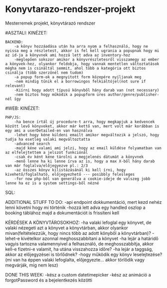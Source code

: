 # Konyvtarazo-rendszer-projekt
Mesterremek projekt, könyvtárazó rendszer


#ASZTALI:
    KINÉZET:

    BACKEND:
        -a könyv hozzáadása után ha arra nyom a felhasználó, hogy ne nyissa meg a részletest, akkor is fel kell ugrania a popupnak hogy mi az id-ja a könyvnek ami hozzá lett adva az inventory-hoz
        -meglepően sokszor amikor a könyvrészletesről visszamegy az ember a könyvek-hez, olyankor feldobja, hogy vannak mentetlen változtatások mégha nem is csináltál semmit, ahol több a kategória ott biztos csinálja (több szerzőnél nem tudom)
        -a popup form-ok a megnyitott form közepére nyíljanak meg
        -nem mindig tűnik el a borrowingos felkiáltójel(not sure if relevant)
        -Kiírni hogy adott típusú könyvből hány darab van (not necessary)
        -nem biztos hogy működik a popupform üres author/genre/publisher-nél így

#WEB:
    KINÉZET:
        

    PHP/JS:
        -ha bence írtál új procedure-t arra, hogy megkapjuk a kedvencek között levő könyveket, akkor már kettő van, mert volt már korábban is egy ami a userDetailed-en van használva
        -lehet hogy kéne küldeni emailt amikor megváltozik a jelszó, hogy tudja ha esetleg valaki megváltoztatta
        -advanced search
        -majd kéne valami ami jelzi, hogy az email küldése folyamatban van az elfelejtettem a jelszót funkciónál
        -csak év ként kéne tárolni a megjelenés dátumát a könyvnek
        -menő lenne ha ki lenne írva az is, hogy a max X-ből hány darab van már foglalva/előjegyezve pl.: 2/3
        -az összes könyv kilistázásánál ki kell írni, hogy kivehető/foglalható, előjegyezhető --- posibbly felesleges
        -for now php-ből van generálva a cookie-ideje de valszeg jobb lenne ha ez is a system settings-ből nézné

SQL:


ADDITIONAL STUFF TO DO:
-api endpoint dokkumentáció, mert kezd nehéz lenni követni hogy mi történik 
-hozzá lett adva egy handled oszlop a booking táblához majd a dokumentációt is frissíteni kell

KÉRDÉSEK A KÖNYVTÁROSOKHOZ:
-ha valaki lefoglal egy könyvet, de valaki nézegeti azt a könyvet a könyvtárban, akkor olyankor mivan(feltételezzük, hogy nincs több az adott könyből a könyvtárban)?
-lehet-e kivételkor azonnal meghosszabbítani a könyvet
-ha lejár a határidő vagyis tartozna valamennyivel a felhasználó, de meghosszabbítja, akkor kell-e fizetni-e valamit, ha utána visszahozza időre?
-ha lejár a taggság, akkor az előjegyzései is törlődnek?
-hogy működik egy könyv leselejtezése? (mi van ha éppen valaki lefoglalta, előjegyezte... akkor törlődik vagy megvárják, míg nem lesz)


DONE THIS WEEK:
-kész a custom datetimepicker
-kész az animáció a forgotPassword és a bejelentkezés közötti